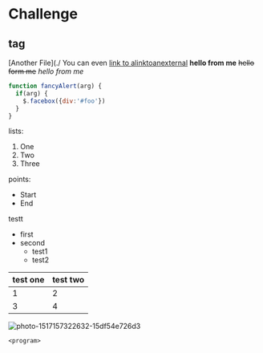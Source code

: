 
# Challenge

## tag

[Another File](./
You can even [link to alinktoanexternal](https://app.diagrams.net/)
**hello from me**
~~hello form me~~
*hello from me*
```javascript
function fancyAlert(arg) {
  if(arg) {
    $.facebox({div:'#foo'})
  }
}
```
lists:

1. One
2. Two
3. Three

points:

* Start
* End

testt
- first
- second
  - test1
  - test2

test one | test two
------------ | -------------
1 |  2
3 | 4


![photo-1517157322632-15df54e726d3](https://user-images.githubusercontent.com/63223457/115980632-cb6aa580-a5c0-11eb-8388-064c0d4dd18c.jpg)


`<program>` 
